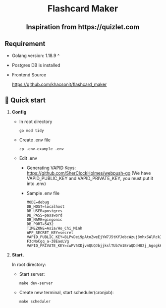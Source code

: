<h1 align="center">
  Flashcard Maker
</h1>

<h2 align="center">
  Inspiration from https://quizlet.com
</h2>

## Requirement

- Golang version: 1.18.9 ^
- Postgres DB is installed
- Frontend Source

  https://github.com/khacsonit/flashcard_maker

## 🚀 Quick start

1. **Config**
    + In root directory

         ```shell
         go mod tidy
         ```

    + Create .env file

         ```shell
         cp .env-example .env
         ```

    + Edit .env

      + Generating VAPID Keys: https://github.com/SherClockHolmes/webpush-go (We have VAPID_PUBLIC_KEY and
        VAPID_PRIVATE_KEY, you must put it into .env)

      + Sample .env file

         ```shell
         MODE=debug
         DB_HOST=localhost
         DB_USER=postgres
         DB_PASS=password
         DB_NAME=gingonic
         DB_PORT=5432
         TIMEZONE=Asia/Ho_Chi_Minh
         APP_SECRET_KEY=secret
         VAPID_PUBLIC_KEY=BLPvDei9pAtoZweEjYW7J5tKfJobcWzuj8mhxSWlRckIa6tW5lHeur7xZUGGh65AURT-F3cNoCgq_a-38EaoLVg
         VAPID_PRIVATE_KEY=cwPV5XDjvmQUQJbjjkslTUb7m1BraQDdH82j_Agogk6
         ```

2. **Start.**

   In root directory:
    + Start server:
         ```shell
         make dev-server
         ```
    + Create new terminal, start scheduler(cronjob):
         ```shell
         make scheduler
         ```
